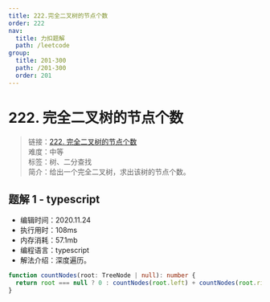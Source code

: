 ```yaml
---
title: 222.完全二叉树的节点个数
order: 222
nav:
  title: 力扣题解
  path: /leetcode
group:
  title: 201-300
  path: /201-300
  order: 201
---
```


# 222. 完全二叉树的节点个数

> 链接：[222. 完全二叉树的节点个数](https://leetcode-cn.com/problems/count-complete-tree-nodes/)  
> 难度：中等  
> 标签：树、二分查找  
> 简介：给出一个完全二叉树，求出该树的节点个数。

## 题解 1 - typescript

- 编辑时间：2020.11.24
- 执行用时：108ms
- 内存消耗：57.1mb
- 编程语言：typescript
- 解法介绍：深度遍历。

```typescript
function countNodes(root: TreeNode | null): number {
  return root === null ? 0 : countNodes(root.left) + countNodes(root.right) + 1;
}
```
